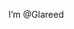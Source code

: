 I’m @Glareed




<!---
Glareed/Glareed is a ✨ special ✨ repository because its `README.md` (this file) appears on your GitHub profile.
You can click the Preview link to take a look at your changes.
--->
